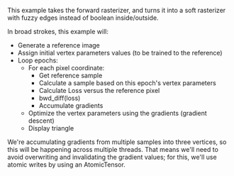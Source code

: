 

This example takes the forward rasterizer, and turns it into a soft rasterizer
with fuzzy edges instead of boolean inside/outside.


In broad strokes, this example will:

- Generate a reference image
- Assign initial vertex parameters values (to be trained to the reference)
- Loop epochs:
    - For each pixel coordinate:
        - Get reference sample
        - Calculate a sample based on this epoch's vertex parameters
        - Calculate Loss versus the reference pixel
        - bwd_diff(loss)
        - Accumulate gradients
    - Optimize the vertex parameters using the gradients (gradient descent)
    - Display triangle

We're accumulating gradients from multiple samples into three vertices, so this
will be happening across multiple threads. That means we'll need to avoid
overwriting and invalidating the gradient values; for this, we'll use atomic
writes by using an AtomicTensor.



